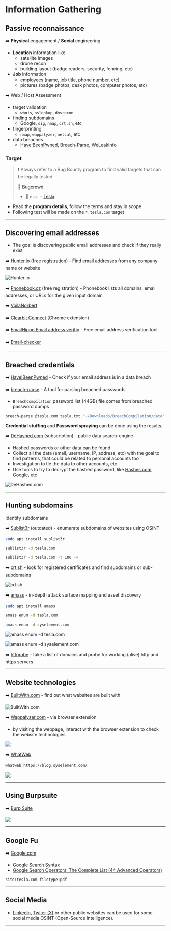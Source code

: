 # Information Gathering

## Passive reconnaissance

➡️ **Physical** engagement / **Social** engineering

- **Location** information like
  - satellite images
  - drone recon
  - building layout (badge readers, security, fencing, etc)
- **Job** information
  - employees (name, job title, phone number, etc)
  - pictures (badge photos, desk photos, computer photos, etc)



➡️ Web / Host Assessment

- target validation
  - `whois`, `nslookup`, `dnsrecon`
- finding subdomains
  - Google, `dig`, `nmap`, `crt.sh`, etc
- fingerprinting
  - `nmap`, `wappalyzer`, `netcat`, etc
- data breaches
  - [HaveIBeenPwned](https://haveibeenpwned.com/), Breach-Parse, WeLeakInfo



### Target

> ❗ Always refer to a Bug Bounty program to find valid targets that can be legally tested
>
> 🔗 [Bugcrowd](https://bugcrowd.com/engagements)
>
> - 🧪  `e.g.` - [Tesla](https://bugcrowd.com/tesla)

- Read the **program details**, follow the terms and stay in scope
- Following test will be made on the `*.tesla.com` target

---

## Discovering email addresses

- The goal is discovering public email addresses and check if they really exist

➡️ [Hunter.io](https://hunter.io/domain-search) (free registration) - Find email addresses from any company name or website

![Hunter.io](.gitbook/assets/2024-07-02_20-03-06_537.png)

➡️ [Phonebook.cz](https://phonebook.cz/) (free registration) - Phonebook lists all domains, email addresses, or URLs for the given input domain

➡️ [VoilaNorbert](https://www.voilanorbert.com/)

➡️ [Clearbit Connect](https://clearbit.com/resources/tools/connect) (Chrome extension)

➡️ [EmailHippo Email address verifiy](https://tools.emailhippo.com/) - Free email address verification tool

➡️ [Email-checker](https://email-checker.net/)

---

## Breached credentials

➡️ [HaveIBeenPwned](https://haveibeenpwned.com/) - Check if your email address is in a data breach

➡️ [breach-parse](https://github.com/hmaverickadams/breach-parse) - A tool for parsing breached passwords

- `BreachCompilation` password list (44GB) file comes from breached password dumps

```bash
breach-parse @tesla.com tesla.txt "~/Downloads/BreachCompilation/data"
```

**Credential stuffing** and **Password spraying** can be done using the results.



➡️ [DeHashed.com](https://dehashed.com/) (subscription) - public data search-engine

- Hashed passwords or other data can be found
- Collect all the data (email, username, IP, address, etc) with the goal to find patterns, that could be related to personal accounts too
- Investigation to tie the data to other accounts, etc
- Use tools to try to decrypt the hashed password, like [Hashes.com](https://hashes.com/en/decrypt/hash), Google, etc

![DeHashed.com](.gitbook/assets/2024-07-02_20-30-23_539.png)

---

## Hunting subdomains

Identify subdomains 

➡️ [Sublist3r](https://github.com/aboul3la/Sublist3r) (outdated) - enumerate subdomains of websites using OSINT

```bash
sudo apt install sublist3r
```

```bash
sublist3r -d tesla.com

sublist3r -d tesla.com -t 100 -v
```



➡️ [crt.sh](https://crt.sh/) - look for registered certificates and find subdomains or sub-subdomains

![crt.sh](.gitbook/assets/2024-07-02_23-58-39_542.png)

➡️ [amass](https://github.com/owasp-amass/amass) - in-depth attack surface mapping and asset discovery

```bash
sudo apt install amass
```

```bash
amass enum -d tesla.com

amass enum -d syselement.com
```

![amass enum -d tesla.com](.gitbook/assets/2024-07-03_00-09-39_543.png)

![amass enum -d syselement.com](.gitbook/assets/2024-07-03_00-12-42_544.png)

➡️ [httprobe](https://github.com/tomnomnom/httprobe) - take a list of domains and probe for working (alive) http and https servers

---

## Website technologies

➡️ [BuiltWith.com](https://builtwith.com/) - find out what websites are built with

![BuiltWith.com](.gitbook/assets/2024-07-03_19-54-58_561.png)

➡️ [Wappalyzer.com](https://www.wappalyzer.com/) - via browser extension

- by visiting the webpage, interact with the browser extension to check the website technologies

![](.gitbook/assets/2024-07-03_20-14-16_570.png)

➡️ [WhatWeb](https://github.com/urbanadventurer/WhatWeb/)

```bash
whatweb https://blog.syselement.com/
```

![](.gitbook/assets/2024-07-03_20-17-06_571.png)

---

## Using Burpsuite

➡️ [Burp Suite](https://portswigger.net/burp/communitydownload)

![](.gitbook/assets/2024-07-03_20-25-14_572.png)

---

## Google Fu

➡️ [Google.com](https://www.google.com/)

- [Google Search Syntax](https://www.google.com/search?client=firefox-b-e&q=google+search+syntax)
- [Google Search Operators: The Complete List (44 Advanced Operators)](https://ahrefs.com/blog/google-advanced-search-operators/)

```bash
site:tesla.com filetype:pdf
```

---

## Social Media

- [Linkedin](https://www.linkedin.com/), [Twiter (X)](https://x.com/) or other public websites can be used for some social media OSINT (Open-Source Intelligence).

---




